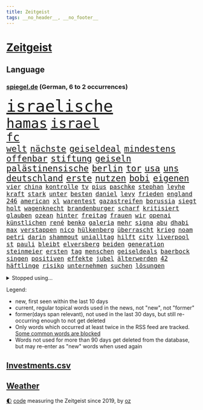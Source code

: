 ```yaml
---
title: Zeitgeist
tags: __no_header__, __no_footer__
---
```


# [Zeitgeist](https://oliz.io/zeitgeist/)

## Language

<h3><a href="https://www.spiegel.de" target="_blank">spiegel.de</a> (German, 6 to 2 occurrences)</h3>
<p style="font-family:monospace">
<span style="font-size:32pt"><a href="news_links.html#israelische" class="current">israelische</a></span>
<br>
<span style="font-size:27pt"><a href="news_links.html#hamas" class="current">hamas</a></span>
<span style="font-size:27pt"><a href="news_links.html#israel" class="current">israel</a></span>
<br>
<span style="font-size:22pt"><a href="news_links.html#fc" class="current">fc</a></span>
<br>
<span style="font-size:17pt"><a href="news_links.html#welt" class="current">welt</a></span>
<span style="font-size:17pt"><a href="news_links.html#nächste" class="current">nächste</a></span>
<span style="font-size:17pt"><a href="news_links.html#geiseldeal" class="new">geiseldeal</a></span>
<span style="font-size:17pt"><a href="news_links.html#mindestens" class="current">mindestens</a></span>
<span style="font-size:17pt"><a href="news_links.html#offenbar" class="current">offenbar</a></span>
<span style="font-size:17pt"><a href="news_links.html#stiftung" class="current">stiftung</a></span>
<span style="font-size:17pt"><a href="news_links.html#geiseln" class="current">geiseln</a></span>
<span style="font-size:17pt"><a href="news_links.html#palästinensische" class="current">palästinensische</a></span>
<span style="font-size:17pt"><a href="news_links.html#berlin" class="current">berlin</a></span>
<span style="font-size:17pt"><a href="news_links.html#tor" class="current">tor</a></span>
<span style="font-size:17pt"><a href="news_links.html#usa" class="current">usa</a></span>
<span style="font-size:17pt"><a href="news_links.html#uns" class="current">uns</a></span>
<span style="font-size:17pt"><a href="news_links.html#deutschland" class="current">deutschland</a></span>
<span style="font-size:17pt"><a href="news_links.html#erste" class="current">erste</a></span>
<span style="font-size:17pt"><a href="news_links.html#nutzen" class="current">nutzen</a></span>
<span style="font-size:17pt"><a href="news_links.html#bobi" class="new">bobi</a></span>
<span style="font-size:17pt"><a href="news_links.html#eigenen" class="current">eigenen</a></span>
<br>
<span style="font-size:12pt"><a href="news_links.html#vier" class="current">vier</a></span>
<span style="font-size:12pt"><a href="news_links.html#china" class="current">china</a></span>
<span style="font-size:12pt"><a href="news_links.html#kontrolle" class="current">kontrolle</a></span>
<span style="font-size:12pt"><a href="news_links.html#tv" class="current">tv</a></span>
<span style="font-size:12pt"><a href="news_links.html#pius" class="new">pius</a></span>
<span style="font-size:12pt"><a href="news_links.html#paschke" class="new">paschke</a></span>
<span style="font-size:12pt"><a href="news_links.html#stephan" class="current">stephan</a></span>
<span style="font-size:12pt"><a href="news_links.html#leyhe" class="new">leyhe</a></span>
<span style="font-size:12pt"><a href="news_links.html#kraft" class="current">kraft</a></span>
<span style="font-size:12pt"><a href="news_links.html#stark" class="current">stark</a></span>
<span style="font-size:12pt"><a href="news_links.html#unter" class="current">unter</a></span>
<span style="font-size:12pt"><a href="news_links.html#besten" class="current">besten</a></span>
<span style="font-size:12pt"><a href="news_links.html#daniel" class="current">daniel</a></span>
<span style="font-size:12pt"><a href="news_links.html#levy" class="current">levy</a></span>
<span style="font-size:12pt"><a href="news_links.html#frieden" class="current">frieden</a></span>
<span style="font-size:12pt"><a href="news_links.html#england" class="current">england</a></span>
<span style="font-size:12pt"><a href="news_links.html#246" class="new">246</a></span>
<span style="font-size:12pt"><a href="news_links.html#american" class="current">american</a></span>
<span style="font-size:12pt"><a href="news_links.html#xl" class="current">xl</a></span>
<span style="font-size:12pt"><a href="news_links.html#warentest" class="current">warentest</a></span>
<span style="font-size:12pt"><a href="news_links.html#gazastreifen" class="current">gazastreifen</a></span>
<span style="font-size:12pt"><a href="news_links.html#borussia" class="current">borussia</a></span>
<span style="font-size:12pt"><a href="news_links.html#siegt" class="current">siegt</a></span>
<span style="font-size:12pt"><a href="news_links.html#holt" class="current">holt</a></span>
<span style="font-size:12pt"><a href="news_links.html#wagenknecht" class="current">wagenknecht</a></span>
<span style="font-size:12pt"><a href="news_links.html#brandenburger" class="current">brandenburger</a></span>
<span style="font-size:12pt"><a href="news_links.html#scharf" class="current">scharf</a></span>
<span style="font-size:12pt"><a href="news_links.html#kritisiert" class="current">kritisiert</a></span>
<span style="font-size:12pt"><a href="news_links.html#glauben" class="current">glauben</a></span>
<span style="font-size:12pt"><a href="news_links.html#ozean" class="current">ozean</a></span>
<span style="font-size:12pt"><a href="news_links.html#hinter" class="current">hinter</a></span>
<span style="font-size:12pt"><a href="news_links.html#freitag" class="current">freitag</a></span>
<span style="font-size:12pt"><a href="news_links.html#frauen" class="current">frauen</a></span>
<span style="font-size:12pt"><a href="news_links.html#wir" class="current">wir</a></span>
<span style="font-size:12pt"><a href="news_links.html#openai" class="current">openai</a></span>
<span style="font-size:12pt"><a href="news_links.html#künstlichen" class="current">künstlichen</a></span>
<span style="font-size:12pt"><a href="news_links.html#rené" class="current">rené</a></span>
<span style="font-size:12pt"><a href="news_links.html#benko" class="current">benko</a></span>
<span style="font-size:12pt"><a href="news_links.html#galeria" class="new">galeria</a></span>
<span style="font-size:12pt"><a href="news_links.html#mehr" class="current">mehr</a></span>
<span style="font-size:12pt"><a href="news_links.html#signa" class="current">signa</a></span>
<span style="font-size:12pt"><a href="news_links.html#abu" class="current">abu</a></span>
<span style="font-size:12pt"><a href="news_links.html#dhabi" class="current">dhabi</a></span>
<span style="font-size:12pt"><a href="news_links.html#max" class="current">max</a></span>
<span style="font-size:12pt"><a href="news_links.html#verstappen" class="current">verstappen</a></span>
<span style="font-size:12pt"><a href="news_links.html#nico" class="current">nico</a></span>
<span style="font-size:12pt"><a href="news_links.html#hülkenberg" class="new">hülkenberg</a></span>
<span style="font-size:12pt"><a href="news_links.html#überrascht" class="current">überrascht</a></span>
<span style="font-size:12pt"><a href="news_links.html#krieg" class="current">krieg</a></span>
<span style="font-size:12pt"><a href="news_links.html#noam" class="current">noam</a></span>
<span style="font-size:12pt"><a href="news_links.html#petri" class="new">petri</a></span>
<span style="font-size:12pt"><a href="news_links.html#darin" class="current">darin</a></span>
<span style="font-size:12pt"><a href="news_links.html#shammout" class="new">shammout</a></span>
<span style="font-size:12pt"><a href="news_links.html#unialltag" class="new">unialltag</a></span>
<span style="font-size:12pt"><a href="news_links.html#hilft" class="current">hilft</a></span>
<span style="font-size:12pt"><a href="news_links.html#city" class="current">city</a></span>
<span style="font-size:12pt"><a href="news_links.html#liverpool" class="current">liverpool</a></span>
<span style="font-size:12pt"><a href="news_links.html#st" class="current">st</a></span>
<span style="font-size:12pt"><a href="news_links.html#pauli" class="current">pauli</a></span>
<span style="font-size:12pt"><a href="news_links.html#bleibt" class="current">bleibt</a></span>
<span style="font-size:12pt"><a href="news_links.html#elversberg" class="current">elversberg</a></span>
<span style="font-size:12pt"><a href="news_links.html#beiden" class="current">beiden</a></span>
<span style="font-size:12pt"><a href="news_links.html#generation" class="current">generation</a></span>
<span style="font-size:12pt"><a href="news_links.html#steinmeier" class="current">steinmeier</a></span>
<span style="font-size:12pt"><a href="news_links.html#ersten" class="current">ersten</a></span>
<span style="font-size:12pt"><a href="news_links.html#tag" class="current">tag</a></span>
<span style="font-size:12pt"><a href="news_links.html#menschen" class="current">menschen</a></span>
<span style="font-size:12pt"><a href="news_links.html#geiseldeals" class="new">geiseldeals</a></span>
<span style="font-size:12pt"><a href="news_links.html#baerbock" class="current">baerbock</a></span>
<span style="font-size:12pt"><a href="news_links.html#singen" class="current">singen</a></span>
<span style="font-size:12pt"><a href="news_links.html#positiven" class="current">positiven</a></span>
<span style="font-size:12pt"><a href="news_links.html#effekte" class="current">effekte</a></span>
<span style="font-size:12pt"><a href="news_links.html#jubel" class="current">jubel</a></span>
<span style="font-size:12pt"><a href="news_links.html#älterwerden" class="current">älterwerden</a></span>
<span style="font-size:12pt"><a href="news_links.html#42" class="current">42</a></span>
<span style="font-size:12pt"><a href="news_links.html#häftlinge" class="current">häftlinge</a></span>
<span style="font-size:12pt"><a href="news_links.html#risiko" class="current">risiko</a></span>
<span style="font-size:12pt"><a href="news_links.html#unternehmen" class="current">unternehmen</a></span>
<span style="font-size:12pt"><a href="news_links.html#suchen" class="current">suchen</a></span>
<span style="font-size:12pt"><a href="news_links.html#lösungen" class="current">lösungen</a></span>
</p>
<details>
<summary>Stopped using...</summary>
<p class="former" style="font-size:12pt">
beenden(1130) kämpfte(1130) coronakrise(1129) gefährliche(1129) christoph(1128) coronavirus(1128) cristiano(1128) ifoinstitut(1128) ronaldo(1128) becker(1127) erteilt(1127) la(1127) steigenden(1127) amerikanische(1126) beispiel(1126) deswegen(1126) einstieg(1126) gewissen(1126) scheinen(1126) 2017(1125) geändert(1125) verlängern(1125) zuge(1125) 5(1124) amerika(1124) bereich(1124) brutale(1124) kurzfristig(1124) ließen(1124) steuern(1124) stolz(1124) wald(1124) einreisen(1123) schickt(1123) smartphone(1123) verfügung(1123) virus(1123) arbeitete(1122) beschimpft(1122) erfahrungen(1122) französische(1122) infektion(1122) regel(1122) scheiterte(1122) streng(1122) angeklagte(1121) länge(1121) online(1121) priester(1121) vorher(1121) weder(1121) wirkte(1121) diplomaten(1120) erzielt(1120) europäer(1120) hinweisen(1120) klaren(1120) stück(1120) verbindung(1120) verlierer(1120) versprach(1120) verteidigung(1120) woran(1120) brexit(1119) fünfte(1119) kamera(1119) pflege(1119) respekt(1119) sex(1119) fällen(1118) gemeinsamen(1118) konzept(1118) schlagzeilen(1118) spekuliert(1118) wochenlang(1118) brücke(1117) joachim(1117) bestimmt(1116) gestoßen(1116) hinterher(1116) inszeniert(1116) kardinal(1116) verdienen(1116) meint(1115) smith(1115) außen(1114) härter(1114) i(1114) internen(1114) kultur(1114) problemen(1114) venezuela(1113) vieler(1113) anbieter(1112) juristisch(1112) sinn(1112) dar(1109) stieg(1109) mercedes(1108) begriff(1107) berühmte(1107) ereignisse(1107) kontakte(1107) warm(1107) glücklich(1106) norwegen(1106) produkte(1106) tiefen(1106) aufhalten(1105) gemeinsames(1105) wahrscheinlich(1105) dran(1103) halb(1103) hinten(1103) politikerin(1103) s(1101) zurückgegangen(1101) nasa(1099) überleben(1099) beitrag(1098) favorit(1098) steffen(1097) top(1096) vermisste(1094) kokain(1092) handy(1091) rechtsstreit(1091) hinweis(1090) afrikas(1087) atomkraft(1085) überfordert(1078) kanadas(1077) rache(1069) sachen(1047) lieferketten(1023) expräsidenten(1004) bekannter(1003) estland(998) anfeindungen(995) orte(968) strebt(968) bewirbt(951) müll(882) serbien(878) stundenlang(868) sergej(865) tour(851) zwingen(850) rechtens(840) kollision(827) landsleute(826) inszenieren(825) dörfer(815) erkrankte(814) gestern(814) erhofft(811) jahrzehnt(810) parlaments(810) dax(800) verbündeten(783) konflikts(764) regierungschefin(756) einschätzungen(753) verteidiger(738) schülerin(734) euländer(726) summen(722) militärischen(716) trip(712) loch(706) ärztin(703) invasion(702) natürlich(696) bat(679) aufgestellt(675) ben(667) bonn(653) afrikanischen(649) pekings(647) fake(644) emotionalen(640) mut(632) verwaltung(628) betreibt(627) vögel(626) 17jährige(625) triumphiert(622) unsicher(610) südamerika(609) riskant(605) gefangenschaft(601) finnische(600) wiederaufbau(586) überlebenden(583) fair(577) handys(568) export(551) trocken(548) abgeschaltet(547) unterlag(547) psychiatrie(542) lngterminal(538) hitze(537) suchte(536) verzweiflung(534) dänischen(532) dürre(531) konkurrenten(531) demonstrierende(530) ausbauen(528) ernannt(528) anwältin(525) angeschlagenen(524) nachhaltig(524) titelverteidiger(524) ulrich(522) galten(518) führungskräfte(517) identifizieren(514) joshua(513) andrew(512) gegenwart(511) wohnmobil(511) missbrauchsvorwürfe(506) einsätze(505) wozu(504) 81(499) energieversorger(498) tasche(497) trans(489) verkehrsministerium(487) bleibe(484) major(481) aufgaben(476) umweltschützer(475) traten(460) wütet(459) studentin(457) heidenheim(456) spitzen(453) vereinbarten(451) extremisten(450) elefanten(448) lebenslange(445) grab(444) antarktis(440) träumt(439) verschärfung(439) lula(430) bundesbank(429) talkshow(429) machtmissbrauch(426) ersetzt(424) aufholjagd(419) verbringen(414) bestimmen(410) begegnung(405) kurswechsel(403) schwächt(403) sauber(402) tunesien(401) festgehalten(393) ignoriert(385) erben(381) prien(380) außenpolitik(379) karriereberaterin(378) operiert(378) erreichbar(366) ig(359) metall(359) bamberg(354) spielraum(353) figuren(352) staates(350) häufen(348) amtsgericht(345) mitgliedern(345) straßenblockaden(345) anscheinend(344) überzeugen(341) beunruhigt(336) colorado(336) nutzerinnen(336) aufpassen(335) manipulierte(334) regierende(332) auflaufen(331) flogen(331) gestalten(331) überlassen(331) labor(330) überstanden(326) ungewöhnlicher(325) sprint(323) brettspiele(321) chefredakteur(320) trieb(318) nizza(316) peinlich(316) al(314) perfekten(314) öffentlichkeitswirksam(314) auflage(313) umzug(313) gefälschten(311) nannte(309) umstrittener(309) spezialkräfte(308) passanten(305) veränderte(305) interessante(302) perspektive(302) brannten(301) dieb(297) veröffentlichten(294) bewahren(293) ausfindig(292) oldtimer(292) parteifreund(291) vermeintlichen(290) orthodoxe(289) republikanische(288) vorstandschef(288) repariert(287) klagte(286) gemessen(285) chatbot(282) theoretisch(282) losgegangen(281) getötete(279) günstigen(279) kennzeichnung(276) unbekannt(276) wissler(276) akt(273) vorzubereiten(272) vergiftet(271) kürze(270) angezündet(269) nicola(269) partnern(269) vorwurfs(267) dom(266) beilegen(263) verbrannt(262) überprüfung(262) brauche(260) elektrisch(259) atmen(257) vermittler(257) aufträge(256) wütenden(256) 1998(253) zyklon(252) drittes(249) entweder(249) wendepunkt(249) anstatt(247) nützt(244) überforderung(244) beschädigte(242) verteidigte(242) björn(239) höcke(239) trainerin(239) anlagen(238) atomwaffen(237) elfjährige(235) kreuz(235) ulrike(235) solidarisch(234) ausländischer(232) jordan(232) überwunden(232) älteren(231) erfolgen(230) pis(230) bauindustrie(229) erwarteten(228) gesunde(227) wach(227) kostenlosen(226) verhinderte(226) elterngeld(225) 27jähriger(224) wiederum(223) ebrahim(222) emotionen(222) umsetzen(222) veto(221) linksfraktion(220) überflutungen(220) geknackt(218) militanten(218) niederländischer(218) astronomie(214) produkt(214) torjägerin(212) verschiedener(212) behindern(211) ecuador(211) jim(211) stabilisieren(210) milliardengeschäft(209) staatsschutz(207) emqualifikation(206) gemälde(206) account(205) flüchtende(205) vermelden(205) zusammenhängen(205) durchschnittlich(204) ferraripilot(204) set(204) beschränkt(203) honig(203) mainzer(203) keeper(202) nirgendwo(202) gange(200) kürzt(200) arbeitswelt(199) erneuern(199) kern(199) vertrauten(199) schmelzen(198) staatsbürger(197) verbringt(197) sekbeamte(196) chicago(195) gefilmt(195) trümmerfeld(194) versuchter(194) betrugsmasche(193) fisch(193) horror(193) dm(192) maus(192) nationalkonservative(192) haar(191) kolleginnen(191) schwerwiegenden(190) söldner(189) überzeugungen(188) ambitionierten(187) 55jährigen(186) vollem(186) 8000(185) belgische(185) kuba(185) evakuierungen(184) imperium(183) gegnern(182) gerichtlich(182) mitarbeitenden(182) pioneer(182) kleben(181) filmbranche(179) schlägerei(179) miese(178) behauptungen(177) feature(177) hauptrennen(177) strafverfolger(176) schlucken(175) bestandteil(174) feinde(174) terrorismus(173) branchenverband(172) wettert(172) balkan(169) serge(168) dämpfer(167) unterstellt(167) mahnen(166) rekrutiert(166) massen(165) nachbessern(165) organisationen(165) würdigte(164) flugzeugabsturz(162) memoiren(162) schenkte(162) vogel(162) sicherheitsrisiko(160) thyssenkrupp(158) zurückbekommen(158) abschlusserklärung(157) staats(157) süddeutschland(157) verschmutzung(157) wortwahl(157) mysteriöse(155) verschwendung(155) blockierte(154) mitsotakis(154) rekorde(152) 29jährige(151) falsches(151) aufgebrachte(150) messenger(150) pkwmaut(150) agenda(149) liter(149) abschaffen(148) polizeikontrolle(148) abteilungsleiter(147) obergrenze(147) sonntagmorgen(147) amini(146) chiphersteller(146) jina(146) mahsa(146) durchsetzung(145) politologe(145) ausprobiert(144) gefecht(144) profil(144) bella(143) 30jährigen(142) verschärften(142) pflegerin(141) weltberühmt(141) zielscheibe(141) bundesarbeitsgericht(140) plakaten(140) beseitigen(138) bitcoin(138) monza(138) reiner(138) wohlauf(138) disqualifikation(137) fattah(137) überflutet(137) verbraucherschützern(136) weltranglistenerste(136) intendantin(135) vorne(135) 2013(134) ganzer(134) kapitalismus(134) schoigu(134) eckernförde(133) verschollen(133) absicherung(132) afdmann(132) kreuzfahrtschiff(132) millionenschweren(132) polizeigewahrsam(132) iranerin(131) cdupolitikerin(130) populistischer(130) wettbewerbsfähigkeit(130) antisemitismusbeauftragte(129) antisemitismusbeauftragter(129) pur(128) vielfalt(128) friedensnobelpreisträger(127) klimaneutralität(127) ärmelkanal(126) selbstoptimierung(125) umbauen(125) dunkelsten(124) posthum(124) angelaufen(123) fußballstars(123) neuzugang(123) polizeigewerkschaft(123) sensationell(123) bedankte(122) beschuldigter(122) mahnte(122) massiver(122) randale(122) kaczyński(121) allgäu(120) friedensgipfel(120) spezialeinheiten(120) brandenburgs(119) bösen(119) gutem(119) intimität(119) verkaufte(119) verteuern(119) 2050(118) kunstsammlung(118) unwahrheiten(118) dfbfrauen(117) dänische(117) abgelaufen(116) mutmaßliches(116) streitkultur(116) unterfranken(116) urwald(115) voraussichtlich(115) überschwemmt(115) bundesligasaison(114) koran(114) gehörten(113) leuchtet(113) lichtblick(113) mentalen(113) teller(113) zeitungsinterview(113) zutaten(113) atlanta(112) aufräumen(112) sven(112) verweisen(112) entfernung(111) hohem(111) lissabon(111) spdchef(111) kelly(110) strategische(110) willemalexander(110) sabotage(109) bodensee(108) einbrecher(108) aufatmen(107) leitartikel(107) neukunden(107) schriftstellerin(107) wandern(107) beruhigt(106) entspannen(106) tagessieg(106) elektrogeräte(105) erpresst(105) metas(105) pipeline(105) popsängerin(105) zerbrochen(105) fragte(104) wagte(104) zerstückelte(104) angeworben(103) siebzigern(103) streichung(102) strenger(102) nebraska(101) friedensabkommen(100) gabor(100) grünheide(100) teuerste(100) 94(98) angefeindet(98) gruppenphase(98) nationalspielerinnen(98) teslawerk(98) vergangene(98) wegovy(98) comedy(97) demonstrativ(97) gesellschaften(97) halter(96) reis(96) schmutziger(96) campingplatz(95) durchzusetzen(95) wissenschaftlich(95) ausgebildete(94) beflügelt(94) rechtspartei(94) vertraute(94) aktienmärkte(92) algerien(92) baubranche(92) energieversorgung(92) kryptowährung(92) unerwartete(92) überschreitet(92) erahnen(91) mittelalter(91) parlamentswahl(91) südsee(91) unbeachtet(91) vanuatu(91) giambruno(90) stahlhersteller(90) teilzeit(90) umweltkatastrophe(90) vermuteten(90) anfangen(89) populär(89) rate(89) teuersten(89) chefsache(88) frachtschiffe(88) gregor(88) gysi(88) horizont(88) geschummelt(87) wahlkreis(87) afdaussagen(86) aufgestellten(86) barak(86) beschwört(86) debütant(86) disqualifiziert(86) ehud(86) ergründen(86) meile(86) ruderte(86) vorhersagen(86) alexanderplatz(85) boykottieren(85) cannabislegalisierung(85) erfolgsgeschichte(85) krachend(85) melonis(85) skeptischer(85) verdiente(85) eklatante(84) flügel(84) glaubenssätze(84) teenagerin(84) volkspartei(84) bekräftigen(83) brennenden(83) gaspreis(83) tinder(83) vertrauenskrise(83) ausmaßes(82) brandsaison(82) fernsehens(82) leichtsinn(82) lotterie(82) lotto(82) repression(82) straßenblockade(82) bock(81) galaxien(81) getäuscht(81) henderson(81) leitindex(81) thesen(81) meryl(80) prägen(80) ratingagentur(80) relativieren(80) schwäbische(80) streep(80) university(80) verglichen(80) anzeige(79) kellnerin(79) unermüdlich(79) vertuschen(79) deutschsprachigen(78) europapokalsieger(78) streikenden(78) weltraum(78) bein(77) finanzmarkt(77) geladen(77) justin(77) koranverbrennungen(77) passau(77) tirana(77) auflegen(76) empfahl(76) frustrierte(76) gelockert(76) opernhaus(76) schwenken(76) usrichter(76) wmdebakel(76) alphabet(75) brustkrebs(75) erlaubnis(75) produktionshalle(75) päppeln(75) schrank(75) unabwendbar(75) unterkunft(75) widerlegen(75) zement(75) 57(74) asylsuchende(74) grausame(74) greenpeace(74) jugendwort(74) techkonzern(74) vorgesetzte(74) abschieberegeln(73) anfänger(73) arbeitskräftemangel(73) böen(73) dirk(73) erweiterung(73) fahrrad(73) gallant(73) krankgeschrieben(73) moral(73) nowitzki(73) yoav(73) brücken(72) rassismuseklat(72) taiwanische(72) befinde(71) beweist(71) flüchtlingsboote(71) itexperten(71) schroeder(71) sprengt(71) verüben(71) wettern(71) wochenstart(71) algen(70) anarchokapitalist(70) bürgerinnen(70) infineon(70) missglückte(70) spiegelinterview(70) transport(70) umgehend(70) unbeeindruckt(70) bargeld(69) betonblöcken(69) einigten(69) astronomen(68) kabine(68) karrierecoach(68) pharmakonzern(68) sarina(68) usamerikanerin(68) videoapp(68) zurecht(68) zweifachen(68) gewinner(67) redakteurinnen(67) spears'(67) svp(67) zensur(67) grönland(66) hoffnungsvoll(66) kurzerhand(66) lahmlegen(66) massa(66) onlineportal(66) praxistest(66) trinken(66) brettern(65) drachen(65) erstattet(65) populäre(65) quadratkilometer(65) sendungen(65) tötungsdelikts(65) wertung(65) wirtschaftskrise(65) 83jährige(64) abwesenheit(64) ernährt(64) floriert(64) niedrigeren(64) amtsmissbrauch(63) halep(63) katja(63) simona(63) technisch(63) ungefragt(63) block(62) columbia(62) eladly(62) fagr(62) nachteile(62) verbänden(62) einbürgerungen(61) fantasien(61) geschäftsführerin(61) ifoindex(61) intakte(61) stichtag(61) young(61) zweitgrößte(61) dopingsperre(60) onkel(60) raketenabwehrsystem(60) erkannte(59) gefälschter(59) kommentierte(59) neuesten(59) verbraucherschutzministerium(59) verfasst(59) abdel(58) antisemitisches(58) elsisi(58) exzesse(58) kairo(58) mtv(58) verstößen(58) familienzuwachs(57) redaktionen(57) aperol(56) fca(56) lys(56) phänomen(56) buchpreis(55) istanbuler(55) lola(55) olearius(55) powell(55) trost(55) kussaffäre(54) kz(54) toptalent(54) überraschungen(54) leitung(53) tshirts(53) update(53) 61(52) badenwürttembergische(52) bundestagsfraktion(52) kumpel(52) traditionsreiche(52) formulierung(51) memmingen(51) rechtspopulismus(51) worin(51) antarktischer(50) bestätigung(50) cohen(50) fehlerhafte(50) höhle(50) sexualisierten(50) solidarisierten(50) anschein(49) attentäter(49) auftritte(49) basketballsuperstar(49) knipser(49) lachs(49) usinvestor(49) bierzelt(48) fraktionsvorsitzenden(48) heusgen(48) königspaar(48) produktivität(48) sicherheitskonferenz(48) tauchen(48) abschaltung(47) elektrofahrzeuge(47) milliardenhilfen(47) müde(47) nützlich(47) crewmitglied(46) fluchtwege(46) höhepunkte(46) kanal(46) rind(46) schmutzigen(46) toxisch(46) detroit(45) einschlag(45) sicherheitsexpertin(45) terrorverdächtigen(45) traditionelles(45) trübe(45) 1993(44) außenverteidiger(44) drehtage(44) havanna(44) hyperschallraketen(44) kubaner(44) nobelpreis(44) zugausfälle(44) zähne(44) einzelteile(43) landesregierungen(43) mitgefühl(43) wandelt(43) asien(42) demokratischen(42) isst(42) liebevollen(42) usbc(42) auslösen(41) excoach(41) gewandelt(41) impfungen(41) oecd(41) ostukraine(41) trage(41) workation(41) überraschte(41) 170(40) fahndet(40) gefängnisstrafe(40) mast(40) neulich(40) sanitäter(40) seidenstraße(40) zulauf(40) aßen(39) drüber(39) kimmich(39) lawrow(39) anzunehmen(38) eingebürgert(38) haustür(38) industrieverband(38) königshaus(38) teslachef(38) vollziehen(38) überspült(38) bejubelt(37) kehrtwende(37) regelungen(37) eröffnung(36) irrte(36) präparate(36) tieferen(36) verbraucherzentrale(36) volle(36) bistum(35) dopings(35) stetig(35) timberlake(35) priesters(34) satellitentechnik(34) topstars(34) begehen(33) familienmitglieder(33) mühsame(33) python(33) 60jährige(32) asyldebatte(32) elz(32) guinessbuch(32) shortlist(32) solarenergie(32) umweltfreundlich(32) dfbtrainerin(31) erschießen(31) janine(31) moia(31) rechtfertigen(31) spurlos(31) arbeitserlaubnis(30) definitiv(30) einzustellen(30) mächtigste(30) xis(30) analoge(29) produktionsfirma(29) profilieren(29) verwirklichung(29) clinch(28) cumexprozess(28) deutschpolnischen(28) galatasaray(28) kuppel(28) mars(28) produkten(28) schweiger(28) tierschützern(28) til(28) vertrauensverlust(28) armeniens(27) einlegen(27) kaukasusregion(27) landschaft(27) parteimitglieder(27) protestierenden(27) seenotrettung(27) tabellenführung(27) teslafabrik(27) atacmsraketen(26) aufgeschlossen(26) natalie(26) ungewissheit(26) wettbewerbshüter(26) havarien(25) anthropic(24) eisschild(24) mithelfen(24) nächte(24) sonnenenergie(24) beckham(23) geldvermögen(23) krisenherde(23) malaria(23) nasasonde(23) podcasts(23) stilisieren(23) zurückgezogen(23) zusammenhalten(23) besorgen(22) mikroplastik(22) spielplätze(22) ukrainehilfen(22) bear(21) erschließung(21) gegenwehr(21) harz(21) kopfüber(21) mehrjähriger(21) sinsheim(21) deutschlandtickets(20) polizeieinsätze(20) aida(19) attentat(19) psychologieprofessorin(19) stahlsparte(19) teilverkauf(19) vermittlung(19) vr(19) dick(18) innenhof(18) metro(18) milde(18) regierungsbeteiligung(18) regierungswechsel(18) usrepräsentantenhauses(18) wertvoll(18) bettwanzen(17) borrell(17) schlachten(17) tödlichsten(17) versetzen(17) asylreform(16) deeskalation(16) eigenheit(16) futter(16) hamasangriffe(16) schmerzen(16) sprechers(16) unterstützten(16) 14000(15) 199(15) paartherapeut(15) persönlichkeit(15) riefen(15) erreger(14) hierher(14) hochrechnung(14) lauteste(14) rettungsdienst(14) starmer(14) verursacher(14) westbalkan(14) gegenfahrbahn(13) hamassprecher(13) katars(13) emir(12) knast(12) regierungsparteien(12) usareise(12) 90000(11) gaspipeline(11) hamasterrors(11) israelischlibanesischer(11) nochlinkenpolitikerin(11) pegel(11) wütete(11)
</p>
</details>
<p>Legend:
<ul>
<li><span class="new">new</span>, first seen within the last 10 days</li>
<li><span class="current">current</span>, regular topical words used in the news, not "new", not "former"</li>
<li><span class="former">former(days span relevant)</span>, not used in the last 30 days, but still re-occurring enough to not get deleted</li>
<li>Only words which occurred at least twice in the RSS feed are tracked. <a href="language/filters.py">Some common words are blocked</a></li>
<li>Words not used for more than 90 days get deleted from the database, but may re-enter as "new" words when used again</li>
</ul>
</p>

## [Investments](investments.html)[.csv](investments.csv)

## [Weather](weather.html)

<footer>
<a href="javascript:toggleTheme()" class="nav">🌓</a>
<a href="https://github.com/ooz/zeitgeist">code</a> measuring the Zeitgeist since 2019, by <a href="https://oliz.io">oz</a>
</footer>
